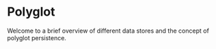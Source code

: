 # Polyglot

Welcome to a brief overview of different data stores and the concept of polyglot persistence.

